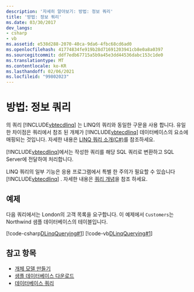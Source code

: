 ```yaml
---
description: '자세히 알아보기: 방법: 정보 쿼리'
title: '방법: 정보 쿼리'
ms.date: 03/30/2017
dev_langs:
- csharp
- vb
ms.assetid: e538d288-2070-40ca-9da6-4fbc68cd6ad0
ms.openlocfilehash: 41774834fe919b28d71691203941cb8e0a8a0397
ms.sourcegitcommit: ddf7edb67715a5b9a45e3dd44536dabc153c1de0
ms.translationtype: MT
ms.contentlocale: ko-KR
ms.lasthandoff: 02/06/2021
ms.locfileid: "99802023"
---
```

# <a name="how-to-query-for-information"></a>방법: 정보 쿼리

의 쿼리 [!INCLUDE[vbtecdlinq](../../../../../../includes/vbtecdlinq-md.md)] 는 LINQ의 쿼리와 동일한 구문을 사용 합니다. 유일한 차이점은 쿼리에서 참조 된 개체가 [!INCLUDE[vbtecdlinq](../../../../../../includes/vbtecdlinq-md.md)] 데이터베이스의 요소에 매핑되는 것입니다. 자세한 내용은 [LINQ 쿼리 소개(C#)](../../../../../csharp/programming-guide/concepts/linq/introduction-to-linq-queries.md)를 참조하세요.  
  
 [!INCLUDE[vbtecdlinq](../../../../../../includes/vbtecdlinq-md.md)]에서는 작성한 쿼리를 해당 SQL 쿼리로 변환하고 SQL Server에 전달하여 처리합니다.  
  
 LINQ 쿼리의 일부 기능은 응용 프로그램에서 특별 한 주의가 필요할 수 있습니다 [!INCLUDE[vbtecdlinq](../../../../../../includes/vbtecdlinq-md.md)] . 자세한 내용은 [쿼리 개념](query-concepts.md)을 참조 하세요.  
  
## <a name="example"></a>예제  

 다음 쿼리에서는 London의 고객 목록을 요구합니다. 이 예제에서 `Customers`는 Northwind 샘플 데이터베이스의 테이블입니다.  
  
 [!code-csharp[DLinqQuerying#1](../../../../../../samples/snippets/csharp/VS_Snippets_Data/DLinqQuerying/cs/Program.cs#1)]
 [!code-vb[DLinqQuerying#1](../../../../../../samples/snippets/visualbasic/VS_Snippets_Data/DLinqQuerying/vb/Module1.vb#1)]  
  
## <a name="see-also"></a>참고 항목

- [개체 모델 만들기](creating-the-object-model.md)
- [샘플 데이터베이스 다운로드](downloading-sample-databases.md)
- [데이터베이스 쿼리](querying-the-database.md)
